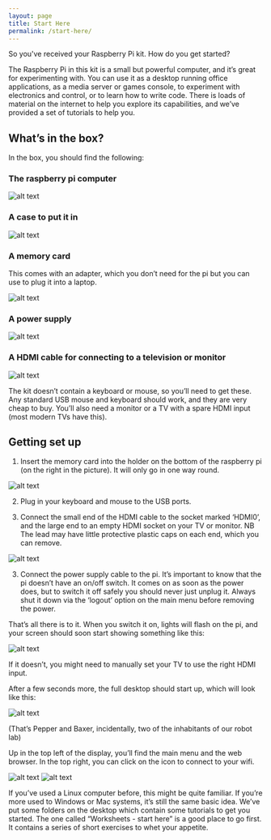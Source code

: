```yaml
---
layout: page
title: Start Here
permalink: /start-here/
---
```

So you've received your Raspberry Pi kit.  How do you get started?

The Raspberry Pi in this kit is a small but powerful computer, and it’s great for experimenting with.  You can use it as a desktop running office applications, as a media server or games console, to experiment with electronics and control, or to learn how to write code.  There is loads of material on the internet to help you explore its capabilities, and we’ve provided a set of tutorials to help you.

## What’s in the box?

In the box, you should find the following:
 
### The raspberry pi computer	 

![alt text](../images/pi-top.jpg "Raspberry Pi top view")

### A case to put it in

![alt text](../images/pi-case.jpg "Raspberry Pi top view") 

### A memory card
This comes with an adapter, which you don’t need for the pi but you can use to plug it into a laptop.

![alt text](../images/pi-sd-card.jpg "Raspberry Pi top view") 
 
### A power supply	 

![alt text](../images/pi-power-supply.jpg "Raspberry Pi top view") 

### A HDMI cable for connecting to a television or monitor	

![alt text](../images/pi-hdmi-cable.jpg "Raspberry Pi top view") 

The kit doesn’t contain a keyboard or mouse, so you’ll need to get these.  Any standard USB mouse and keyboard should work, and they are very cheap to buy.  You’ll also need a monitor or a TV with a spare HDMI input (most modern TVs have this).

## Getting set up

1. Insert the memory card into the holder on the bottom of the raspberry pi (on the right in the picture).  It will only go in one way round.  

![alt text](../images/pi-bottom.jpg "Raspberry Pi bottom view")	 

2. Plug in your keyboard and mouse to the USB ports.

3. Connect the small end of the HDMI cable to the socket marked ‘HDMI0’, and the large end to an empty HDMI socket on your TV or monitor.  NB The lead may have little protective plastic caps on each end, which you can remove.

![alt text](../images/pi-cased.jpg "Raspberry Pi bottom view")	 

3. Connect the power supply cable to the pi.  It’s important to know that the pi doesn’t have an on/off switch.  It comes on as soon as the power does, but to switch it off safely you should never just unplug it.  Always shut it down via the ‘logout’ option on the main menu before removing the power.

That’s all there is to it.  When you switch it on, lights will flash on the pi, and your screen should soon start showing something like this:

![alt text](../images/pi-splash.PNG "Raspberry Pi splash screen")

If it doesn’t, you might need to manually set your TV to use the right HDMI input.  

After a few seconds more, the full desktop should start up, which will look like this:

![alt text](../images/pi-desktop.jpg "Raspberry Pi desktop")
 
(That’s Pepper and Baxer, incidentally, two of the inhabitants of our robot lab)

Up in the top left of the display, you’ll find the main menu and the web browser.  In the top right, you can click on the icon to connect to your wifi.

![alt text](../images/pi-desktop-topleft.jpg "Raspberry Pi desktop") ![alt text](../images/pi-desktop-topright.jpg "Raspberry Pi desktop")	 	 

If you’ve used a Linux computer before, this might be quite familiar.  If you’re more used to Windows or Mac systems, it’s still the same basic idea.  We’ve put some folders on the desktop which contain some tutorials to get you started.  The one called “Worksheets - start here” is a good place to go first.  It contains a series of short exercises to whet your appetite.  
